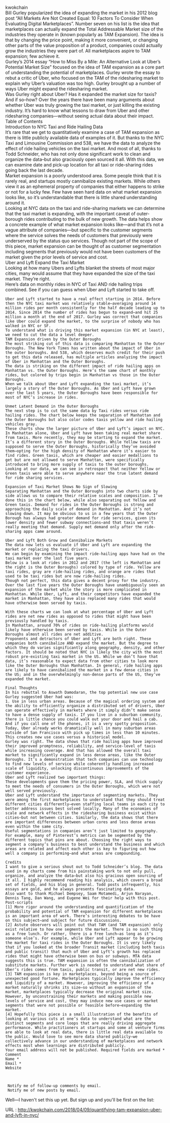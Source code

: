   kwokchain  
    Bill Gurley popularized the idea of expanding the market in his 2012 blog post “All Markets Are Not Created Equal: 10 Factors To Consider When Evaluating Digital Marketplaces”. Number seven on his list is the idea that marketplaces can actually expand the Total Addressable Market size of the industries they operate in (known popularly as TAM Expansion). The idea is that by changing the price point, making it more convenient, or changing other parts of the value proposition of a product, companies could actually grow the industries they were part of. All marketplaces aspire to TAM expansion; few achieve it.  
    Gurley’s 2014 essay “How to Miss By a Mile: An Alternative Look at Uber’s Potential Market Size” focused on the idea of TAM expansion as a core part of understanding the potential of marketplaces. Gurley wrote the essay to rebut a critic of Uber, who focused on the TAM of the ridesharing market to explain why Uber’s valuation was too high. Gurley brought up a number of ways Uber might expand the ridesharing market.  
    Was Gurley right about Uber? Has it expanded the market size for taxis? And if so–how? Over the years there have been many arguments about whether Uber was truly growing the taxi market, or just killing the existing industry. It’s hard to know what lessons to draw from Uber and other ridesharing companies—without seeing actual data about their impact.  
    Table of Contents  
    Introduction to NYC Taxi and Ride Hailing Data  
    It’s rare that we get to quantitatively examine a case of TAM expansion as there is little publicly available data of examples of it. But thanks to the NYC Taxi and Limousine Commission and 538, we have the data to analyze the effect of ride hailing vehicles on the taxi market. And most of all, thanks to Todd Schneider, who has not only done significant work to clean and organize the data–but also graciously open sourced it all. With this data, we can examine date and pick-up location for all taxi or ride-sharing rides going back the last decade.  
    Market expansion is a poorly understood area. Some people think that it is rarely real, and startups mostly cannibalize existing markets. While others view it as an ephemeral property of companies that either happens to strike or not for a lucky few. Few have seen hard data on what market expansion looks like, so it’s understandable that there is little shared understanding around it.  
    Looking at NYC data on the taxi and ride-sharing markets we can determine that the taxi market is expanding, with the important caveat of outer-borough rides contributing to the bulk of new growth. The data helps show a concrete example of what market expansion looks like—and that it’s not a vague attribute of companies—but specific to the customer segments where the service solves the needs of customers that previously were underserved by the status quo services. Though not part of the scope of this piece, market expansion can be thought of as customer segmentation including segments that previously would not have been customers of the market given the prior levels of service and cost.  
    Uber and Lyft Expand the Taxi Market  
    Looking at how many Ubers and Lyfts blanket the streets of most major cities, many would assume that they have expanded the size of the taxi market. They’re right.  
    Here’s data on monthly rides in NYC of Taxi AND ride hailing trips combined. See if you can guess when Uber and Lyft started to take off.  
      
    Uber and Lyft started to have a real effect starting in 2014. Before then the NYC taxi market was relatively stable—averaging around 14 million rides per month consistently for the half decade leading up to 2014. Since 2014 the number of rides has begun to expand—and hit 25 million a month at the end of 2017. Gurley was correct that companies like Uber could expand the market, to the surprise of nobody who has walked in NYC or SF.  
    To understand what is driving this market expansion (in NYC at least), we need to cut the data a level deeper.  
    TAM Expansion driven by the Outer Boroughs  
    The most striking cut of this data is comparing Manhattan to the Outer Boroughs. The New York Times has written about the impact of Uber in the outer boroughs. And 538, which deserves much credit for their push to get this data released, has multiple articles analyzing the impact of Uber in Manhattan and the Outer Boroughs.  
    The data is striking on the different impact of ride hailing apps on Manhattan vs. the Outer Boroughs. Here’s the same chart of monthly rides, but colored by trips begin in Manhattan vs those in the Outer Boroughs.  
    When we talk about Uber and Lyft expanding the taxi market, it’s largely a story of the Outer Boroughs. As Uber and Lyft have grown over the last 5 years, the Outer Boroughs have been responsible for most of NYC’s increase in rides.  
      
    Unmet Latent Demand in the Outer Boroughs  
    The next step is to cut the same data by Taxi rides versus ride hailing rides. The chart below keeps the separation of Manhattan and the Outer Boroughs but also color codes taxis yellow and ride hailing vehicles gray.  
    These charts show the larger picture of Uber and Lyft’s impact on NYC. In Manhattan alone, Uber and Lyft have been taking real market share from taxis. More recently, they may be starting to expand the market.  
    It’s a different story in the Outer Boroughs. While Yellow taxis are supposed to serve the Outer Boroughs, historically they’ve avoided them—opting for the high density of Manhattan where it’s easier to find rides. Green taxis, which are cheaper and easier medallions to get but are not allowed to serve Manhattan, were specifically introduced to bring more supply of taxis to the outer boroughs. Looking at our data, we can see in retrospect that neither Yellow or Green taxis were able to serve anywhere near the true latent demand for ride sharing services.  
      
    Expansion of Taxi Market Shows No Sign of Slowing  
    Separating Manhattan and the Outer Boroughs into two charts side by side allows us to compare their relative scales and composition. I’ve done this in the chart below, while also separating out Yellow and Green taxis. Demand for rides in the Outer Boroughs is strong and approaching the daily scale of demand in Manhattan. And it’s not slowing down. It may be obvious to us in a few years that the Outer Borough has always had greater demand for ride services, given its lower density and fewer subway connections—and that taxis weren’t really meeting that demand. Supply met demand only after the ride-sharing apps came around.  
      
    Uber and Lyft Both Grow and Cannibalize Markets  
    The data now lets us evaluate if Uber and Lyft are expanding the market or replacing the taxi drivers.  
    We can begin by examining the impact ride-hailing apps have had on the taxi market over the last five years.  
    Below is a look at rides in 2012 and 2017 (the left is Manhattan and the right is the Outer Boroughs) colored by type of ride. Yellow are taxi rides, gray are ride-hailing rides, and orange are rides that used to be taxi rides but are now ride-hailing rides.  
    Though not perfect, this data gives a decent proxy for the industry. Over the last five years the Outer Boroughs have unambiguously seen an expansion of the market while the story is more complicated in Manhattan. While Uber, Lyft, and their competitors have expanded the market in Manhattan, they have also replaced many rides that would have otherwise been served by taxis.  
      
    With these charts we can look at what percentage of Uber and Lyft rides are net new rides as opposed to rides that might have been previously handled by taxis.  
    In Manhattan, around 70% of rides on ride-hailing platforms would likely have otherwise been served by taxis. While in the Outer Boroughs almost all rides are net additive.  
    Proponents and detractors of Uber and Lyft are both right. These companies both cannibalize AND expand the market. But the degree to which they do varies significantly along geography, density, and other factors. It should be noted that NYC is likely the city with the most robust pre-existing taxi market in the US. While we don’t have that data, it’s reasonable to expect data from other cities to look more like the Outer Boroughs than Manhattan. In general, ride hailing apps are likely to have cannibalized the market in a few dense cities in the US; and in the overwhelmingly non-dense parts of the US, they’ve expanded the market.  
      
    Final Thoughts  
    In his rebuttal to Aswath Damodaran, the top potential new use case Gurley suggested Uber had was:  
    1. Use in less urban areas. Because of the magical ordering system and the ability to efficiently organize a distributed set of drivers, Uber can operate effectively in markets where it simply didn’t make sense to have a dense supply of taxis. If you live in a suburban community, there is little chance you could walk out your door and hail a cab. And if you call one of the phones, it is a very spotty proposition. Today, Uber already works dramatically well in many suburban areas outside of San Francisco with pick up times in less than 10 minutes. This creates new use cases versus a historical model.  
    Gurley was right. The data shows that ride hailing apps have improved their improved promptness, reliability, and service-level of taxis while increasing coverage. And that has allowed the overall taxi market to significantly expand in less dense areas, like the Outer Boroughs. It’s a demonstration that tech companies can use technology to find new levels of service while coherently handling increased scale of liquidity, unlocking discontinuous improvements of the customer experience.  
    Uber and Lyft realized two important things:  
    These developments gave them the pricing power, SLA, and thick supply to meet the needs of consumers in the Outer Boroughs, which were not well served previously.  
    Uber and Lyft understand the importance of segmenting markets. They were among the first marketplaces to understand that they should treat different cities differently—even staffing local teams in each city to better address issues best solved locally. Many of the economies of scale and network effects in the ridesharing business exist within cities—but not between cities. Similarly, the data shows that there are important differences between urban cores and less dense areas even within the same city.  
    Useful segmentations in companies aren’t just limited to geography. For example, many of Pinterest’s metrics can be segmented by the different topics that pins are about. Choosing the right ways to segment a company’s business to best understand the business and which areas are related and affect each other is key to figuring out how well a company is performing—and what areas are compounding.  
       
    Credits  
    I want to give a serious shout out to Todd Schneider’s blog. The data used in my charts come from his painstaking work to not only pull, organize, and analyze the data—but also his gracious open sourcing of it all. I highly recommend reading his analysis, which covers a broad set of fields, and his blog in general. Todd posts infrequently, his essays are gold, and he always presents fascinating data.  
    Also want to thank Michael Dempsey, Saam Motamedi, Arjun Narayan, Dennis Tang, Dan Wang, and Eugene Wei for their help with this post.  
    Post-scripts  
    [1] More rigor around the understanding and quantification of the probability and potential of TAM expansion for different marketplaces is an important area of work. There’s interesting debates to be have on this subject–and subject for future discussions.  
    [2] Astute observers will point out that TAM (and TAM expansion) only exist relative to how one segments the market. There is no such thing as a free lunch. Or rather, there is a free lunch—as long as it’s someone else’s. For example, while Uber and Lyft appear to be growing the market for taxi rides in the Outer Boroughs. It is very likely that if you looked at the broader Transit market (including both taxis and public transit) that much of Uber and Lyft’s growth has replaced rides that might have otherwise been on bus or subways. MTA data suggests this is true. TAM expansion is often the cannibalization of substitute markets. Further work is needed to understand what share of Uber’s rides comes from taxis, public transit, or are net new rides.  
    [3] TAM expansion is key in marketplaces, beyond being a source of unexpected good fortune. Marketplaces typically improve the efficiency and liquidity of a market. However, improving the efficiency of a market naturally shrinks its size—so without an expansion of the market, marketplaces typically decrease the original market size. However, by unconstraining their markets and making possible new levels of service and cost, they may induce new use cases or market segments that were not possible or feasible before—expanding the market.  
    [4] Hopefully this piece is a small illustration of the benefits of looking at various cuts at one’s data to understand what are the distinct segments and core loops that are really driving aggregate performance. While practitioners at startups and some at venture firms are able to look at real data, there is little real data available to the public. Would love to see more data shared publicly—we collectively advance in our understanding of marketplaces and network effects most when learnings are distributed publicly.  
    Your email address will not be published. Required fields are marked *  
    Comment   
    Name *   
    Email *   
    Website   
     

  
     Notify me of follow-up comments by email.  
     Notify me of new posts by email.  
    
Well—I haven't set this up yet. But sign up and you'll be first on the list:
  
    


  
    



  
    
  
    
  URL : http://kwokchain.com/2018/04/09/quantifying-tam-expansion-uber-and-lyft-in-nyc/